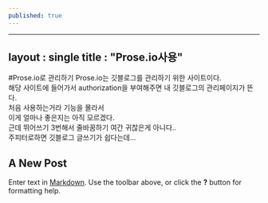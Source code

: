 ```yaml
---
published: true
---
```


---
layout : single
title : "Prose.io사용"
---

#Prose.io로 관리하기
Prose.io는 깃블로그를 관리하기 위한 사이트이다.   
해당 사이트에 들어가서 authorization을 부여해주면
내 깃블로그의 관리페이지가 뜬다.   
처음 사용하는거라 기능을 몰라서   
이게 얼마나 좋은지는 아직 모르겠다.   
근데 뛰어쓰기 3번해서 줄바꿈하기 여간 귀찮은게 아니다..   
주피터로하면 깃블로그 글쓰기가 쉽다는데...






## A New Post

Enter text in [Markdown](http://daringfireball.net/projects/markdown/). Use the toolbar above, or click the **?** button for formatting help.
